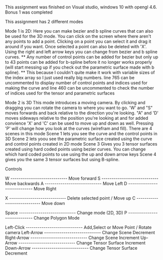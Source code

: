 



This assignment was finished on Visual studio, windows 10 with opengl 4.6. Bonus 1 was completed


This assignment has 2 different modes

Mode 1 is 2D:
	Here you can make bezier and b spline curves that can also be used for the 3D mode. You can click on the screen where there aren't any points to add a point.
	Clicking on a point you can select it and drag it around if you want. Once selected a point can also be deleted with 'X'.
	Using the right and left arrow keys you can change from bezier and b spline curves.
** Any number of control points can be added for bezier but only up to 43 points can be added for b-spline before it no longer works properly (will start messing up if you check out the parametric surface made with b spline).
** This because I couldn't quite make it work with variable sizes of the index array so I just used really big numbers. line 765 can be uncommented to display number
	of control points and indices used for making the curve and line 460 can be uncommented to check the number of indices used for the tensor and parametric surfaces 

Mode 2 is 3D
	This mode introduces a moving camera. By clicking and dragging you can rotate the camera to where you want to go. 'W' and "S" moves forwards and back relative to the direction you're looking.
	"A" and 'D' moves sideways relative to the position you're looking at and for added convience 'X' and 'C' can be used to move up and down as well.
	Pressing 'P' will change how you look at the curves (wirefram and fill).
	There are 4 scenes in this mode
		Scene 1 lets you see the curve and the control points in 3D
		Scene 2 lets yoou see the parametric surface created using the curve and control points created in 2D mode
		Scene 3 Gives you 3 tensor surfaces created using hard coded points using bezier curves. You can change which hard coded points to use using the up and down arrow keys
		Scene 4 gives you the same 3 tensor surfaces but using B-spline. 



Controls

W				-----------------------------		Move forward
S				-----------------------------		Move backwards
A				-----------------------------		Move Left
D				-----------------------------		Move Right

X				-----------------------------		Delete selected point	 /	Move up
C				-----------------------------		Move down

Space			-----------------------------		Change mode (2D, 3D)
P				-----------------------------		Change Polygon Mode 

Left-Click		-----------------------------		Add,Select or Move Point	/ Rotate camera
Left-Arrow		-----------------------------		Change Scene Decrement
Right-Arrow		-----------------------------		Change Scene Increment
Up-Arrow		-----------------------------		Change Tensor Surface Increment
Down-Arrow		-----------------------------		Change Tensor Surface Decrement
